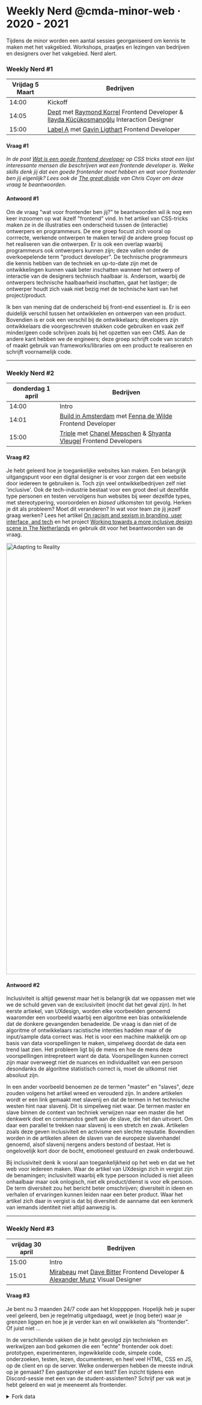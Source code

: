 # Weekly Nerd @cmda-minor-web · 2020 - 2021

Tijdens de minor worden een aantal sessies georganiseerd om kennis te maken met het vakgebied. 
Workshops, praatjes en lezingen van bedrijven en designers over het vakgebied. Nerd alert.

### Weekly Nerd #1

| Vrijdag 5 Maart  |  Bedrijven |
|---|---|
| 14:00  | Kickoff |
| 14:05  | [Dept](https://www.deptagency.com/nl-nl/) met [Raymond Korrel](https://www.linkedin.com/in/raymond-korrel/) Frontend Developer & [Ilayda Küçükosmanoğlu](https://www.linkedin.com/in/ilaydadept/) Interaction Designer |
| 15:00  | [Label A](https://labela.nl) met [Gavin Ligthart](https://www.linkedin.com/in/gavinligthart/) Frontend Developer|

#### Vraag #1

*In de post [Wat is een goede frontend developer](https://css-tricks.com/what-makes-a-good-front-end-developer/) op CSS tricks staat een lijst interessante mensen die beschrijven wat een frontende developer is. Welke skills denk jij dat een goede frontender moet hebben en wat voor frontender ben jij eigenlijk? Lees ook de [The great divide](https://css-tricks.com/the-great-divide/) van Chris Coyer om deze vraag te beantwoorden.*

#### Antwoord #1
Om de vraag "wat voor frontender ben jij?" te beantwoorden wil ik nog een keer inzoomen op wat ikzelf "frontend" vind. In het artikel van CSS-tricks maken ze in de illustraties een onderscheid tussen de (interactie) ontwerpers en programmeurs. De ene groep focust zich vooral op corrrecte, werkende ontwerpen te maken terwijl de andere groep focust op het realiseren van die ontwerpen. Er is ook een overlap waarbij programmeurs ook ontwerpers kunnen zijn; deze vallen onder de overkoepelende term "product developer". De technische programmeurs die kennis hebben van de techniek en up-to-date zijn met de ontwikkelingen kunnen vaak beter inschatten wanneer het ontwerp of interactie van de designers technisch haalbaar is. Andersom, waarbij de ontwerpers technische haalbaarheid inschatten, gaat het lastiger; de ontwerper houdt zich vaak niet bezig met de technische kant van het project/product.

Ik ben van mening dat de onderscheid bij front-end essentieel is. Er is een duidelijk verschil tussen het ontwikkelen en ontwerpen van een product. Bovendien is er ook een verschil bij de ontwikkelaars; developers zijn ontwikkelaars die voorgeschreven stukken code gebruiken en vaak zelf minder/geen code schrijven zoals bij het opzetten van een CMS. Aan de andere kant hebben we de engineers; deze groep schrijft code van scratch of maakt gebruik van frameworks/libraries om een product te realiseren en schrijft voornamelijk code. 

---

### Weekly Nerd #2

| donderdag 1 april  |  Bedrijven |
|---|---|
| 14:00 | Intro |
| 14:01 | [Build in Amsterdam](https://www.buildinamsterdam.com/cases) met [Fenna de Wilde](https://www.linkedin.com/in/fenna-de-wilde/) Frontend Developer|
| 15:00 | [Triple](https://www.wearetriple.com) met [Chanel Mepschen](https://www.linkedin.com/in/chanel-mepschen-1223a9b2/) & [Shyanta Vleugel](https://www.linkedin.com/in/shyantav/) Frontend Developers |

#### Vraag #2

Je hebt geleerd hoe je toegankelijke websites kan maken. Een belangrijk uitgangspunt voor een digital designer is er voor zorgen dat een website door iedereen te gebruiken is. Toch zijn veel ontwikkelbedrijven zelf niet 'inclusive'. Ook de tech-industrie bestaat voor een groot deel uit dezelfde type personen en testen vervolgens hun websites bij weer dezelfde types, met stereotypering, vooroordelen en _biased_ uitkomsten tot gevolg. Herken je dit als probleem? Moet dit veranderen? In wat voor team zie jij jezelf graag werken? 
Lees het artikel [On racism and sexism in branding, user interface, and tech](https://uxdesign.cc/on-racism-and-sexism-in-branding-user-interface-and-tech-337f5ceb7ed5) en het project [Working towards a more inclusive design scene in The Netherlands](https://inclusief.design) en gebruik dit voor het beantwoorden van de vraag.

<img width="1145" alt="Adapting to Reality" src="https://user-images.githubusercontent.com/1391509/113145133-58267b80-922e-11eb-82e4-f7c8867b90ce.png">

#### Antwoord #2

Inclusiviteit is altijd gewenst maar het is belangrijk dat we oppassen met wie we de schuld geven van de exclusiviteit (mocht dat het geval zijn). In het eerste artiekel, van UXdesign, worden elke voorbeelden genoemd waaromder een voorbeeld waarbij een algoritme een bias ontwikkelende dat de donkere gevangenden benadeelde. De vraag is dan niet of de algoritme of ontwikkelaars racistische intenties hadden maar of de input/sample data correct was. Het is voor een machine makkelijk om op basis van data voorspellingen te maken, simpelweg doordat de data een trend laat zien. Het probleem ligt bij de mens en hoe de mens deze voorspellingen intrepreteert want de data. Voorspellingen kunnen correct zijn maar overweegt niet de nuances en individualiteit van een persoon desondanks de algoritme statistisch correct is, moet de uitkomst niet absoluut zijn.

In een ander voorbeeld benoemen ze de termen "master" en "slaves", deze zouden volgens het artikel wreed en verouderd zijn. In andere artikelen wordt er een link gemaakt met slavenij en dat de termen in het technische westen hint naar slavenij. Dit is simpelweg niet waar. De termen master en slave binnen de context van techniek verwijzen naar een master die het denkwerk doet en commandos geeft aan de slave, die het dan uitvoert. Om daar een parallel te trekken naar slavenij is een stretch en zwak. Artikelen zoals deze geven inclusiviteit en activisme een slechte reputatie. Bovendien worden in de artikelen alleen de slaven van de europeze slavenhandel genoemd, alsof slavenij nergens anders bestond of bestaat. Het is ongelovelijk kort door de bocht, emotioneel gestuurd en zwak onderbouwd.

Bij inclusiviteit denk ik vooral aan toegankelijkheid op het web en dat we het web voor iedereen maken. Waar de artikel van UXdesign zich in vergist zijn de benamingen; inclusiviteit waarbij elk type persoon included is niet alleen onhaalbaar maar ook onlogisch, niet elk product/dienst is voor elk persoon. De term diversiteit zou het bericht beter omschrijven; diversiteit in ideen en verhalen of ervaringen kunnen leiden naar een beter product. Waar het artikel zich daar in vergist is dat bij diversiteit de aanname dat een kenmerk van iemands identiteit niet altijd aanwezig is. 

---

### Weekly Nerd #3

| vrijdag 30 april  |  Bedrijven |
|---|---|
| 15:00 | Intro |
| 15:01 | [Mirabeau](https://www.mirabeau.nl) met [Dave Bitter](https://www.davebitter.com/) Frontend Developer & [Alexander Munz]() Visual Designer|


#### Vraag #3

Je bent nu 3 maanden 24/7 code aan het klopppppen. Hopelijk heb je super veel geleerd, ben je regelmatig uitgedaagd, weet je (nog beter) waar je grenzen liggen en hoe je je verder kan en wil onwikkelen als "frontender". Of juist niet ... 

In de verschillende vakken die je hebt gevolgd zijn technieken en werkwijzen aan bod gekomen die een "echte" frontender ook doet: prototypen, experimenteren, ingewikkelde code, simpele code, onderzoeken, testen, lezen, documenteren, en heel veel HTML, CSS en JS, op de client en op de server. Welke onderwerpen hebben de meeste indruk op je gemaakt? Een gastspreker of een test? Een inzicht tijdens een Discord-sessie met een van de student-assistenten? Schrijf per vak wat je hebt geleerd en wat je meeneemt als frontender.







<details>
<summary>Fork data</summary>

## Leerdoelen
- Kennismaken met het beroepenveld
- Oriënteren op het vakgebied
- Vakgerelateerde artikelen leren schrijven

## Programma & Werkwijze
Drie keer wordt er een presentatie gegeven door bedrijven uit het vakgebied. 
Bedrijven presenteren een Case Study en er is ruimte om vragen te stellen. 
Zo krijg je een goed beeld van het vakgebied en krijg je contacten in het werkveld. 
Dat kan handig zijn voor als je een afstudeerstage zoekt, of een afstudeeropdracht. 
Maak van iedere presentatie sketch-notes / aantekeningen en beantwoord de vraag die bij de sessie hoort. 
Fork de Weekly Nerd repo en verzamel je aantekeningen in de wiki of maak zelf een blog. 
Er wordt van je verwacht dat je alle Weekly Nerds bijwoont. 
Als je een Weekly Nerd mist dan krijg je een vervangende opdracht.
<!-- Tip: Schrijf ook altijd een link-lijstje met (interessante) onderwerpen die aan bod zijn gekomen. -->


Drie keer schrijf je een uitgebreid artikel over een relevant onderwerp. 
Bijvoorbeeld een eigen onderzoek naar een techniek of een (technische) analyse van een website die in een Weekly Nerd is behandeld. 
[Lees hier meer over het schrijven van artikelen](#weekly-nerd-artikelen) en lees een paar voorbeelden van vorige jaren. 


### Weekly Nerd Stagediving

Aan het eind van de minor organiseren we een stagemarkt voor de studenten van de minor. 
Dit is optioneel. 
Je kan gesprekken voeren met bedrijven voor een afstudeerstage, of je alvast oriënteren op een afstudeerproject.

| Datum  |  Bedrijven |
|---|---|
| 4 Juni  | Stagediving |
|  | Dept |
|  | Label A |
|  | Triple |
|  | BIA |
|  | Mirabeau |
|  | Lifely |
|  | Q42 |
|  | Voorhoede |
|  | GRRR |
|  | ICAT |
|  | Funda |


### Weekly Nerd artikelen

Drie keer schrijf je een uitgebreid artikel over een relevant web design en development onderwerp. 
Bijvoorbeeld een eigen onderzoek naar een techniek of een (technische) analyse van een website die in een Weekly Nerd is behandeld. 
Zorg voor juiste verwijzingen, bronvermelding en goede leesbare teksten. 
Engels wordt aangeraden.

Je blog met de verslagen en artikelen moet voor de laatste week van de Meesterproef ingeleverd zijn.

Tip: Schrijf elke lesblok een artikel en lever dit in, dan hoef je niet alle artikelen aan het eind van de minor te schrijven en krijg je tussentijds feedback op je niveau en schrijfstijl. 


### Voorbeelden van artikelen van voorgaande jaren

* https://medium.com/@vincentkempers_/functional-light-programming-helped-me-a-lot-99856a9ac0ff
* https://codepen.io/servinnissen/post/plan-then-code
* https://github.com/Jamerrone/weekly-nerd-blog/blob/master/articles/article-3.md
* https://github.com/muise001/Weekly_Nerd#bruce-lawson---w3c-over-webstandards
* https://medium.com/@vincentkempers_/my-experience-at-nlhtml5-x-cssday-df855997a191

</details>